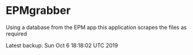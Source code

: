 # EPMgrabber
Using a database from the EPM app this application scrapes the files as required


Latest backup: Sun Oct 6 18:18:02 UTC 2019
